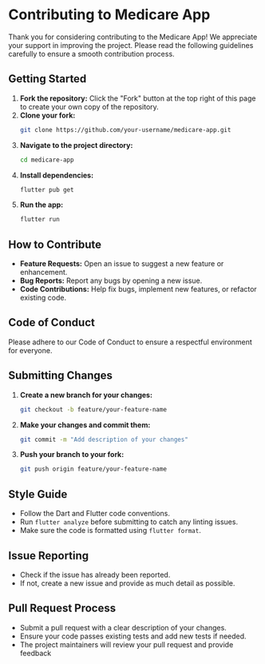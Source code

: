 # Contributing to Medicare App

Thank you for considering contributing to the Medicare App! We appreciate your support in improving the project. Please read the following guidelines carefully to ensure a smooth contribution process.


## Getting Started
1. **Fork the repository:** Click the "Fork" button at the top right of this page to create your own copy of the repository.
2. **Clone your fork:**
    ```bash
    git clone https://github.com/your-username/medicare-app.git
    ```
3. **Navigate to the project directory:**
    ```bash
    cd medicare-app
    ```
4. **Install dependencies:**
    ```bash
    flutter pub get
    ```
5. **Run the app:**
    ```bash
    flutter run
    ```

## How to Contribute
- **Feature Requests:** Open an issue to suggest a new feature or enhancement.
- **Bug Reports:** Report any bugs by opening a new issue.
- **Code Contributions:** Help fix bugs, implement new features, or refactor existing code.

## Code of Conduct
Please adhere to our Code of Conduct to ensure a respectful environment for everyone.

## Submitting Changes
1. **Create a new branch for your changes:**
    ```bash
    git checkout -b feature/your-feature-name
    ```
2. **Make your changes and commit them:**
    ```bash
    git commit -m "Add description of your changes"
    ```
3. **Push your branch to your fork:**
    ```bash
    git push origin feature/your-feature-name
    ```

## Style Guide
- Follow the Dart and Flutter code conventions.
- Run `flutter analyze` before submitting to catch any linting issues.
- Make sure the code is formatted using `flutter format`.

## Issue Reporting
- Check if the issue has already been reported.
- If not, create a new issue and provide as much detail as possible.

## Pull Request Process
- Submit a pull request with a clear description of your changes.
- Ensure your code passes existing tests and add new tests if needed.
- The project maintainers will review your pull request and provide feedback